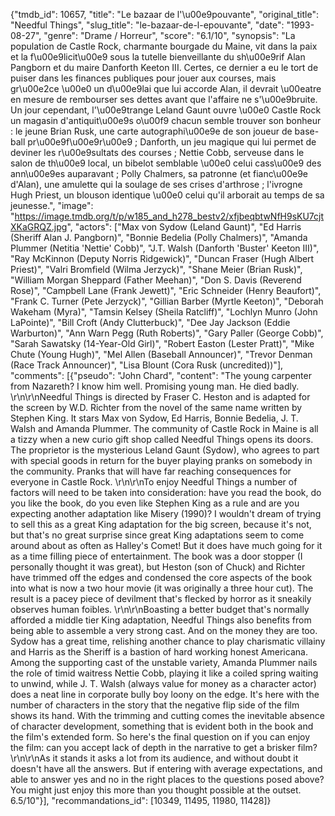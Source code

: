 {"tmdb_id": 10657, "title": "Le bazaar de l'\u00e9pouvante", "original_title": "Needful Things", "slug_title": "le-bazaar-de-l-epouvante", "date": "1993-08-27", "genre": "Drame / Horreur", "score": "6.1/10", "synopsis": "La population de Castle Rock, charmante bourgade du Maine, vit dans la paix et la f\u00e9licit\u00e9 sous la tutelle bienveillante du sh\u00e9rif Alan Pangborn et du maire Danforth Keeton III. Certes, ce dernier a eu le tort de puiser dans les finances publiques pour jouer aux courses, mais gr\u00e2ce \u00e0 un d\u00e9lai que lui accorde Alan, il devrait \u00eatre en mesure de rembourser ses dettes avant que l'affaire ne s'\u00e9bruite. Un jour cependant, l'\u00e9trange Leland Gaunt ouvre \u00e0 Castle Rock un magasin d'antiquit\u00e9s o\u00f9 chacun semble trouver son bonheur : le jeune Brian Rusk, une carte autographi\u00e9e de son joueur de base-ball pr\u00e9f\u00e9r\u00e9 ; Danforth, un jeu magique qui lui permet de deviner les r\u00e9sultats des courses ; Nettie Cobb, serveuse dans le salon de th\u00e9 local, un bibelot semblable \u00e0 celui cass\u00e9 des ann\u00e9es auparavant ; Polly Chalmers, sa patronne (et fianc\u00e9e d'Alan), une amulette qui la soulage de ses crises d'arthrose ; l'ivrogne Hugh Priest, un blouson identique \u00e0 celui qu'il arborait au temps de sa jeunesse.", "image": "https://image.tmdb.org/t/p/w185_and_h278_bestv2/xfjbeqbtwNfH9sKU7cjtXKaGRQZ.jpg", "actors": ["Max von Sydow (Leland Gaunt)", "Ed Harris (Sheriff Alan J. Pangborn)", "Bonnie Bedelia (Polly Chalmers)", "Amanda Plummer (Netitia 'Nettie' Cobb)", "J.T. Walsh (Danforth 'Buster' Keeton III)", "Ray McKinnon (Deputy Norris Ridgewick)", "Duncan Fraser (Hugh Albert Priest)", "Valri Bromfield (Wilma Jerzyck)", "Shane Meier (Brian Rusk)", "William Morgan Sheppard (Father Meehan)", "Don S. Davis (Reverend Rose)", "Campbell Lane (Frank Jewett)", "Eric Schneider (Henry Beaufort)", "Frank C. Turner (Pete Jerzyck)", "Gillian Barber (Myrtle Keeton)", "Deborah Wakeham (Myra)", "Tamsin Kelsey (Sheila Ratcliff)", "Lochlyn Munro (John LaPointe)", "Bill Croft (Andy Clutterbuck)", "Dee Jay Jackson (Eddie Warburton)", "Ann Warn Pegg (Ruth Roberts)", "Gary Paller (George Cobb)", "Sarah Sawatsky (14-Year-Old Girl)", "Robert Easton (Lester Pratt)", "Mike Chute (Young Hugh)", "Mel Allen (Baseball Announcer)", "Trevor Denman (Race Track Announcer)", "Lisa Blount (Cora Rusk (uncredited))"], "comments": [{"pseudo": "John Chard", "content": "The young carpenter from Nazareth? I know him well. Promising young man. He died badly.  \r\n\r\nNeedful Things is directed by Fraser C. Heston and is adapted for the screen by W.D. Richter from the novel of the same name written by Stephen King. It stars Max von Sydow, Ed Harris, Bonnie Bedelia, J. T. Walsh and Amanda Plummer. The community of Castle Rock in Maine is all a tizzy when a new curio gift shop called Needful Things opens its doors. The proprietor is the mysterious Leland Gaunt (Sydow), who agrees to part with special goods in return for the buyer playing pranks on somebody in the community. Pranks that will have far reaching consequences for everyone in Castle Rock. \r\n\r\nTo enjoy Needful Things a number of factors will need to be taken into consideration: have you read the book, do you like the book, do you even like Stephen King as a rule and are you expecting another adaptation like Misery (1990)? I wouldn't dream of trying to sell this as a great King adaptation for the big screen, because it's not, but that's no great surprise since great King adaptations seem to come around about as often as Halley's Comet! But it does have much going for it as a time filling piece of entertainment. The book was a door stopper (I personally thought it was great), but Heston (son of Chuck) and Richter have trimmed off the edges and condensed the core aspects of the book into what is now a two hour movie (it was originally a three hour cut). The result is a pacey piece of devilment that's flecked by horror as it sneakily observes human foibles. \r\n\r\nBoasting a better budget that's normally afforded a middle tier King adaptation, Needful Things also benefits from being able to assemble a very strong cast. And on the money they are too. Sydow has a great time, relishing another chance to play charismatic villainy and Harris as the Sheriff is a bastion of hard working honest Americana. Among the supporting cast of the unstable variety, Amanda Plummer nails the role of timid waitress Nettie Cobb, playing it like a coiled spring waiting to unwind, while J. T. Walsh (always value for money as a character actor) does a neat line in corporate bully boy loony on the edge. It's here with the number of characters in the story that the negative flip side of the film shows its hand. With the trimming and cutting comes the inevitable absence of character development, something that is evident both in the book and the film's extended form. So here's the final question on if you can enjoy the film: can you accept lack of depth in the narrative to get a brisker film? \r\n\r\nAs it stands it asks a lot from its audience, and without doubt it doesn't have all the answers. But if entering with average expectations, and able to answer yes and no in the right places to the questions posed above? You might just enjoy this more than you thought possible at the outset. 6.5/10"}], "recommandations_id": [10349, 11495, 11980, 11428]}